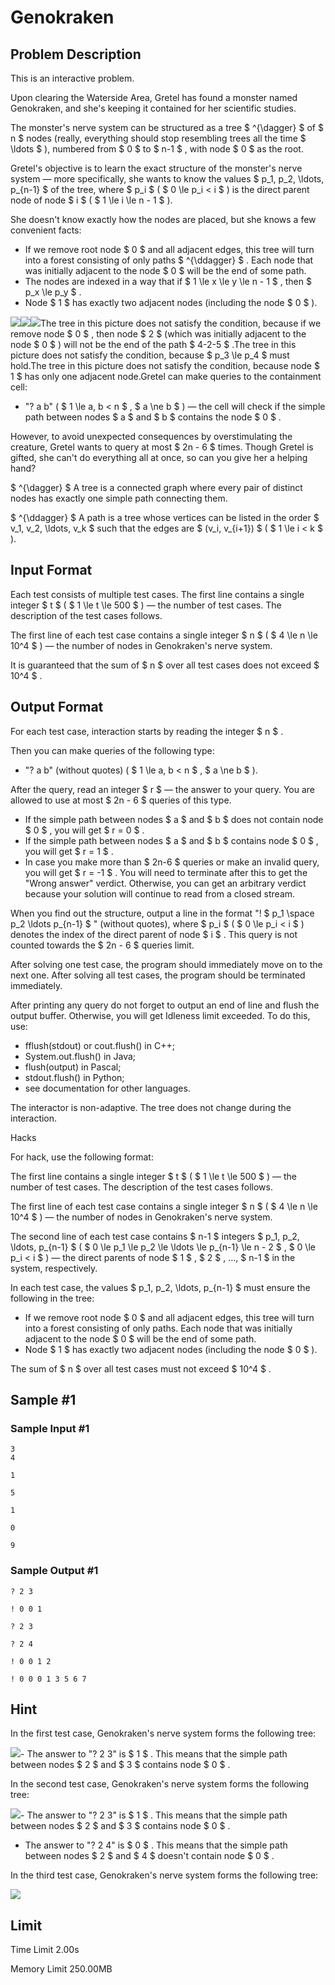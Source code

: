 # Genokraken

## Problem Description

This is an interactive problem.

Upon clearing the Waterside Area, Gretel has found a monster named Genokraken, and she's keeping it contained for her scientific studies.

The monster's nerve system can be structured as a tree $ ^{\dagger} $ of $ n $ nodes (really, everything should stop resembling trees all the time $ \ldots $ ), numbered from $ 0 $ to $ n-1 $ , with node $ 0 $ as the root.

Gretel's objective is to learn the exact structure of the monster's nerve system — more specifically, she wants to know the values $ p_1, p_2, \ldots, p_{n-1} $ of the tree, where $ p_i $ ( $ 0 \le p_i < i $ ) is the direct parent node of node $ i $ ( $ 1 \le i \le n - 1 $ ).

She doesn't know exactly how the nodes are placed, but she knows a few convenient facts:

- If we remove root node $ 0 $ and all adjacent edges, this tree will turn into a forest consisting of only paths $ ^{\ddagger} $ . Each node that was initially adjacent to the node $ 0 $ will be the end of some path.
- The nodes are indexed in a way that if $ 1 \le x \le y \le n - 1 $ , then $ p_x \le p_y $ .
- Node $ 1 $ has exactly two adjacent nodes (including the node $ 0 $ ).

 ![](https://cdn.luogu.com.cn/upload/vjudge_pic/CF2032D/e8258012a39acd46c9074838efef9914b6897d4b.png)![](https://cdn.luogu.com.cn/upload/vjudge_pic/CF2032D/206bea28ad893e4b88d7080ccd68226695dddca4.png)![](https://cdn.luogu.com.cn/upload/vjudge_pic/CF2032D/62f37c6d61a34178ff5087ddf19cef6e4de6bb74.png)The tree in this picture does not satisfy the condition, because if we remove node $ 0 $ , then node $ 2 $ (which was initially adjacent to the node $ 0 $ ) will not be the end of the path $ 4-2-5 $ .The tree in this picture does not satisfy the condition, because $ p_3 \le p_4 $ must hold.The tree in this picture does not satisfy the condition, because node $ 1 $ has only one adjacent node.Gretel can make queries to the containment cell:

- "? a b" ( $ 1 \le a, b < n $ , $ a \ne b $ ) — the cell will check if the simple path between nodes $ a $ and $ b $ contains the node $ 0 $ .

However, to avoid unexpected consequences by overstimulating the creature, Gretel wants to query at most $ 2n - 6 $ times. Though Gretel is gifted, she can't do everything all at once, so can you give her a helping hand?

 $ ^{\dagger} $ A tree is a connected graph where every pair of distinct nodes has exactly one simple path connecting them.

 $ ^{\ddagger} $ A path is a tree whose vertices can be listed in the order $ v_1, v_2, \ldots, v_k $ such that the edges are $ (v_i, v_{i+1}) $ ( $ 1 \le i < k $ ).

## Input Format

Each test consists of multiple test cases. The first line contains a single integer $ t $ ( $ 1 \le t \le 500 $ ) — the number of test cases. The description of the test cases follows.

The first line of each test case contains a single integer $ n $ ( $ 4 \le n \le 10^4 $ ) — the number of nodes in Genokraken's nerve system.

It is guaranteed that the sum of $ n $ over all test cases does not exceed $ 10^4 $ .

## Output Format

For each test case, interaction starts by reading the integer $ n $ .

Then you can make queries of the following type:

- "? a b" (without quotes) ( $ 1 \le a, b < n $ , $ a \ne b $ ).

After the query, read an integer $ r $ — the answer to your query. You are allowed to use at most $ 2n - 6 $ queries of this type.

- If the simple path between nodes $ a $ and $ b $ does not contain node $ 0 $ , you will get $ r = 0 $ .
- If the simple path between nodes $ a $ and $ b $ contains node $ 0 $ , you will get $ r = 1 $ .
- In case you make more than $ 2n-6 $ queries or make an invalid query, you will get $ r = -1 $ . You will need to terminate after this to get the "Wrong answer" verdict. Otherwise, you can get an arbitrary verdict because your solution will continue to read from a closed stream.

When you find out the structure, output a line in the format "! $ p_1 \space p_2 \ldots p_{n-1} $ " (without quotes), where $ p_i $ ( $ 0 \le p_i < i $ ) denotes the index of the direct parent of node $ i $ . This query is not counted towards the $ 2n - 6 $ queries limit.

After solving one test case, the program should immediately move on to the next one. After solving all test cases, the program should be terminated immediately.

After printing any query do not forget to output an end of line and flush the output buffer. Otherwise, you will get Idleness limit exceeded. To do this, use:

- fflush(stdout) or cout.flush() in C++;
- System.out.flush() in Java;
- flush(output) in Pascal;
- stdout.flush() in Python;
- see documentation for other languages.

The interactor is non-adaptive. The tree does not change during the interaction.

Hacks

For hack, use the following format:

The first line contains a single integer $ t $ ( $ 1 \le t \le 500 $ ) — the number of test cases. The description of the test cases follows.

The first line of each test case contains a single integer $ n $ ( $ 4 \le n \le 10^4 $ ) — the number of nodes in Genokraken's nerve system.

The second line of each test case contains $ n-1 $ integers $ p_1, p_2, \ldots, p_{n-1} $ ( $ 0 \le p_1 \le p_2 \le \ldots \le p_{n-1} \le n - 2 $ , $ 0 \le p_i < i $ ) — the direct parents of node $ 1 $ , $ 2 $ , ..., $ n-1 $ in the system, respectively.

In each test case, the values $ p_1, p_2, \ldots, p_{n-1} $ must ensure the following in the tree:

- If we remove root node $ 0 $ and all adjacent edges, this tree will turn into a forest consisting of only paths. Each node that was initially adjacent to the node $ 0 $ will be the end of some path.
- Node $ 1 $ has exactly two adjacent nodes (including the node $ 0 $ ).

The sum of $ n $ over all test cases must not exceed $ 10^4 $ .

## Sample #1

### Sample Input #1

```
3
4

1

5

1

0

9
```

### Sample Output #1

```
? 2 3

! 0 0 1

? 2 3

? 2 4

! 0 0 1 2

! 0 0 0 1 3 5 6 7
```

## Hint

In the first test case, Genokraken's nerve system forms the following tree:

 ![](https://cdn.luogu.com.cn/upload/vjudge_pic/CF2032D/f881123b596891d36ab778596441f15ad95a02ea.png)- The answer to "? 2 3" is $ 1 $ . This means that the simple path between nodes $ 2 $ and $ 3 $ contains node $ 0 $ .

In the second test case, Genokraken's nerve system forms the following tree:

 ![](https://cdn.luogu.com.cn/upload/vjudge_pic/CF2032D/33f1d468944f56ba6a97f7e156678062fb607fea.png)- The answer to "? 2 3" is $ 1 $ . This means that the simple path between nodes $ 2 $ and $ 3 $ contains node $ 0 $ .
- The answer to "? 2 4" is $ 0 $ . This means that the simple path between nodes $ 2 $ and $ 4 $ doesn't contain node $ 0 $ .

In the third test case, Genokraken's nerve system forms the following tree:

 ![](https://cdn.luogu.com.cn/upload/vjudge_pic/CF2032D/80e7fbd696eda68303e33490520aebb364943d67.png)

## Limit



Time Limit
2.00s

Memory Limit
250.00MB